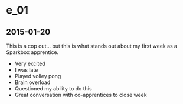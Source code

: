 # e_01
## 2015-01-20

This is a cop out... but this is what stands out about my first week as a Sparkbox apprentice.

- Very excited
- I was late
- Played volley pong
- Brain overload
- Questioned my ability to do this
- Great conversation with co-apprentices to close week